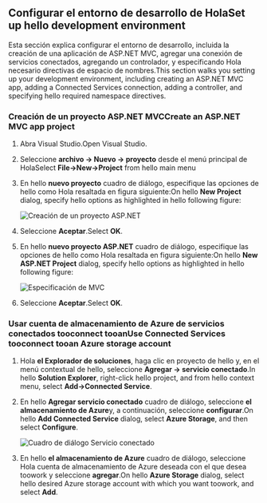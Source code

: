 ## <a name="set-up-hello-development-environment"></a><span data-ttu-id="0b81c-101">Configurar el entorno de desarrollo de Hola</span><span class="sxs-lookup"><span data-stu-id="0b81c-101">Set up hello development environment</span></span>

<span data-ttu-id="0b81c-102">Esta sección explica configurar el entorno de desarrollo, incluida la creación de una aplicación de ASP.NET MVC, agregar una conexión de servicios conectados, agregando un controlador, y especificando Hola necesario directivas de espacio de nombres.</span><span class="sxs-lookup"><span data-stu-id="0b81c-102">This section walks you setting up your development environment, including creating an ASP.NET MVC app, adding a Connected Services connection, adding a controller, and specifying hello required namespace directives.</span></span>

### <a name="create-an-aspnet-mvc-app-project"></a><span data-ttu-id="0b81c-103">Creación de un proyecto ASP.NET MVC</span><span class="sxs-lookup"><span data-stu-id="0b81c-103">Create an ASP.NET MVC app project</span></span>

1. <span data-ttu-id="0b81c-104">Abra Visual Studio.</span><span class="sxs-lookup"><span data-stu-id="0b81c-104">Open Visual Studio.</span></span>

1. <span data-ttu-id="0b81c-105">Seleccione **archivo -> Nuevo -> proyecto** desde el menú principal de Hola</span><span class="sxs-lookup"><span data-stu-id="0b81c-105">Select **File->New->Project** from hello main menu</span></span>

1. <span data-ttu-id="0b81c-106">En hello **nuevo proyecto** cuadro de diálogo, especifique las opciones de hello como Hola resaltada en figura siguiente:</span><span class="sxs-lookup"><span data-stu-id="0b81c-106">On hello **New Project** dialog, specify hello options as highlighted in hello following figure:</span></span>

    ![Creación de un proyecto ASP.NET](./media/vs-storage-aspnet-getting-started-setup-dev-env/vs-storage-aspnet-getting-started-setup-dev-env-1.png)

1. <span data-ttu-id="0b81c-108">Seleccione **Aceptar**.</span><span class="sxs-lookup"><span data-stu-id="0b81c-108">Select **OK**.</span></span>

1. <span data-ttu-id="0b81c-109">En hello **nuevo proyecto ASP.NET** cuadro de diálogo, especifique las opciones de hello como Hola resaltada en figura siguiente:</span><span class="sxs-lookup"><span data-stu-id="0b81c-109">On hello **New ASP.NET Project** dialog, specify hello options as highlighted in hello following figure:</span></span>

    ![Especificación de MVC](./media/vs-storage-aspnet-getting-started-setup-dev-env/vs-storage-aspnet-getting-started-setup-dev-env-2.png)

1. <span data-ttu-id="0b81c-111">Seleccione **Aceptar**.</span><span class="sxs-lookup"><span data-stu-id="0b81c-111">Select **OK**.</span></span>

### <a name="use-connected-services-tooconnect-tooan-azure-storage-account"></a><span data-ttu-id="0b81c-112">Usar cuenta de almacenamiento de Azure de servicios conectados tooconnect tooan</span><span class="sxs-lookup"><span data-stu-id="0b81c-112">Use Connected Services tooconnect tooan Azure storage account</span></span>

1. <span data-ttu-id="0b81c-113">Hola **el Explorador de soluciones**, haga clic en proyecto de hello y, en el menú contextual de hello, seleccione **Agregar -> servicio conectado**.</span><span class="sxs-lookup"><span data-stu-id="0b81c-113">In hello **Solution Explorer**, right-click hello project, and from hello context menu, select **Add->Connected Service**.</span></span>

1. <span data-ttu-id="0b81c-114">En hello **Agregar servicio conectado** cuadro de diálogo, seleccione **el almacenamiento de Azure**y, a continuación, seleccione **configurar**.</span><span class="sxs-lookup"><span data-stu-id="0b81c-114">On hello **Add Connected Service** dialog, select **Azure Storage**, and then select **Configure**.</span></span>

    ![Cuadro de diálogo Servicio conectado](./media/vs-storage-aspnet-getting-started-setup-dev-env/vs-storage-aspnet-getting-started-setup-dev-env-3.png)

1. <span data-ttu-id="0b81c-116">En hello **el almacenamiento de Azure** cuadro de diálogo, seleccione Hola cuenta de almacenamiento de Azure deseada con el que desea toowork y seleccione **agregar**.</span><span class="sxs-lookup"><span data-stu-id="0b81c-116">On hello **Azure Storage** dialog, select hello desired Azure storage account with which you want toowork, and select **Add**.</span></span>
